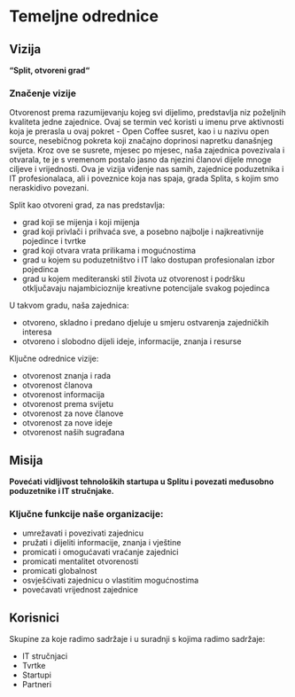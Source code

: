 # Temeljne odrednice

## Vizija
__“Split, otvoreni grad“__

### Značenje vizije
Otvorenost prema razumijevanju kojeg svi dijelimo, predstavlja niz poželjnih kvaliteta jedne zajednice. Ovaj se termin već koristi u imenu prve aktivnosti koja je prerasla u ovaj pokret - Open Coffee susret, kao i u nazivu open source, nesebičnog pokreta koji značajno doprinosi napretku današnjeg svijeta. Kroz ove se susrete, mjesec po mjesec, naša zajednica povezivala i otvarala, te je s vremenom postalo jasno da njezini članovi dijele mnoge ciljeve i vrijednosti. Ova je vizija viđenje nas samih, zajednice poduzetnika i IT profesionalaca, ali i poveznice koja nas spaja, grada Splita, s kojim smo neraskidivo povezani.

Split kao otvoreni grad, za nas predstavlja:
- grad koji se mijenja i koji mijenja
- grad koji privlači i prihvaća sve, a posebno najbolje i najkreativnije pojedince i tvrtke
- grad koji otvara vrata prilikama i mogućnostima
- grad u kojem su poduzetništvo i IT lako dostupan profesionalan izbor pojedinca
- grad u kojem mediteranski stil života uz otvorenost i podršku otključavaju najambicioznije kreativne potencijale svakog pojedinca

U takvom gradu, naša zajednica:
- otvoreno, skladno i predano djeluje u smjeru ostvarenja zajedničkih interesa
- otvoreno i slobodno dijeli ideje, informacije, znanja i resurse

Ključne odrednice vizije:

- otvorenost znanja i rada
- otvorenost članova
- otvorenost informacija
- otvorenost prema svijetu
- otvorenost za nove članove
- otvorenost za nove ideje
- otvorenost naših sugrađana

## Misija
__Povećati vidljivost tehnoloških startupa u Splitu i povezati međusobno poduzetnike i IT stručnjake.__


### Ključne funkcije naše organizacije:
- umrežavati i povezivati zajednicu
- pružati i dijeliti informacije, znanja i vještine
- promicati i omogućavati vraćanje zajednici
- promicati mentalitet otvorenosti
- promicati globalnost
- osvješćivati zajednicu o vlastitim mogućnostima
- povećavati vrijednost zajednice

## Korisnici
Skupine za koje radimo sadržaje i u suradnji s kojima radimo sadržaje:
* IT stručnjaci
* Tvrtke
* Startupi
* Partneri

